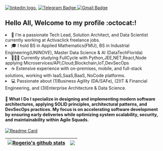 <th><a href="https://www.linkedin.com/in/rogerio-meira/" rel="nofollow"> <img decoding="async" src="https://logodownload.org/wp-content/uploads/2019/03/linkedin-logo.png" alt="linkedin logo." title="LinkedIn Logo" www.linkedin.com/in/rogerio-meira/" style="max-width: 100%;"></a></th>

<th><a href="https://t.me/raazeved"> <img src="https://img.shields.io/badge/Telegram-2CA5E0?style=for-the-badge&logo=telegram&logoColor=white" alt="Telegram Badge" data-canonical-src="https://img.shields.io/badge/Telegram-2CA5E0?style=for-the-badge&logo=telegram&logoColor=white&amp; link=https://t.me/raazeved" style="max-width: 100%;"> </a></th>
      
<th><a href="mailto:raazeved@gmail.com"><img src="https://camo.githubusercontent.com/ac8d5c5cdbc05628c1fc0a80754d18d7ab51cc37d4bd68a77eb84da6f869380c/68747470733a2f2f696d672e736869656c64732e696f2f62616467652f2d476d61696c2d6331343433383f7374796c653d666f722d7468652d6261646765266c6f676f3d476d61696c266c6f676f436f6c6f723d7768697465266c696e6b3d6d61696c746f3a726562656363616d616e7a6940676d61696c2e636f6d" alt="Gmail Badge" data-canonical-src="https://img.shields.io/badge/-Gmail-c14438?style=for-the-badge&amp;logo=Gmail&amp;logoColor=white&amp;link=mailto:raazeved@gmail.com" style="max-width: 100%;"></a></th>
      
      
## Hello All, Welcome to my profile :octocat:!
  
<li>👷 I'm a passionate Tech Lead, Solution Architect, and Data Scientist currently working at Activaclick freelance jobs.</li>
<li>🎓 I hold BS in Applied Mathematics(FMU), BS in Industrial Engineering(UNINOVE), Master Data Science & AI (DataTechFlorida)</li>
<li>👨🏻‍💻 Currently studying FullCycle with Python,JEE,NET,React,Node applying Microservices/API,Cloud,Blockchain,IoT,DevSecOps</li>
<li>☕ Extensive experience with on-premises, mobile, and full-stack solutions, working with IaaS,SaaS,BaaS, NoCode platforms.</li>
<li>💻 Passionate about (1)Business Agility (DA/SAFe), (2)IT & Financial Engineering, and (3)Enterprise Architecture & Data Science.</li>
 
#### 🔹 What I Do I specialize in designing and implementing modern software architectures, applying SOLID principles, architectural patterns, and DevSecOps practices. My focus is on accelerating software development by ensuring early deliveries while optimizing system scalability, security, and maintainability within Agile Squads.



[![Readme Card](https://github-readme-stats.vercel.app/api/pin/?username=anuraghazra&repo=github-readme-stats)](https://github.com/anuraghazra/github-readme-stats)

<table> 
<thead> <tr>
<th><a href="https://github.com/raazeved/github-readme-stats"><img align="center" src="https://github-readme-stats.vercel.app/api?username=raazeved&show_icons=true" alt="Rogerio's github stats" data-canonical-src="https://github-readme-stats.vercel.app/api?username=raazeved&amp;show_icons=true&amp;include_all_commits=true&amp;theme=buefy&amp;hide_border=true" style="max-width: 100%;"> </a></th>

<th><a href="https://github.com/raazeved/github-readme-stats"><img align="center" src="https://github-readme-stats.vercel.app/api/top-langs/?username=raazeved&layout=compact" style="max-width: 100%;"></a></th>
</thead> </tr>      
</table>
